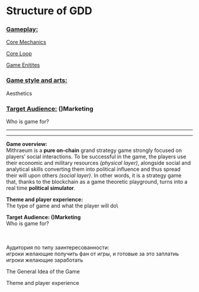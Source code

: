 # Structure of GDD

### [**Gameplay:**](mainsgdd/broken-reference/)

[Core Mechanics](mainsgdd/broken-reference/)

[Core Loop](mainsgdd/broken-reference/)

[Game Enitites](mainsgdd/broken-reference/)

### [**Game style and arts:**](mainsgdd/broken-reference/)

Aesthetics

### [**Target Audience:**](mainsgdd/broken-reference/) **()Marketing**

Who is game for?

***

***

**Game overview:**\
Mithraeum is a **pure on-chain** grand strategy game strongly focused on players’ social interactions. To be successful in the game, the players use their economic and military resources _(physical layer)_, alongside social and analytical skills converting them into political influence and thus spread their will upon others _(social layer)_. In other words, it is a strategy game that, thanks to the blockchain as a game theoretic playground, turns into a real time **political simulator**.

**Theme and player experience:**\
The type of game and what the player will do\\

**Target Audience: ()Marketing**\
Who is game for?

\
\
Аудитория по типу заинтересованности:\
игроки желающие получить фан от игры, и готовые за это заплатиь\
игроки желающие заработать

The General Idea of the Game

Theme and player experience

